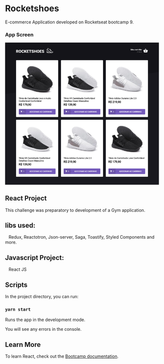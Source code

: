 # Rocketshoes
E-commerce Application developed on Rocketseat bootcamp 9.

### App Screen

<p align="center">
  <img alt="GitHub language count" src="https://github.com/keepact/Rocketshoes/blob/master/app-screen.png">
</p>

## React Project

This challenge was preparatory to development of a Gym application.

## libs used:
  
 Redux, Reactotron, Json-server, Saga, Toastify, Styled Components and more.

## Javascript Project:
 
 React JS

## Scripts

In the project directory, you can run:

### `yarn start`

Runs the app in the development mode.<br />

You will see any errors in the console.

## Learn More

To learn React, check out the [Bootcamp documentation](https://rocketseat.com.br).<br />
